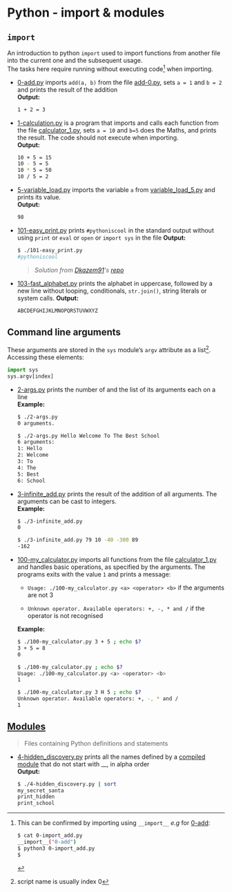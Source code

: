 # Python - import & modules

## `import`

An introduction to python `import` used to import functions from another file into the current one and the subsequent usage.  
The tasks here require running without executing code[^2] when importing.

* [0-add.py](./0-add.py) imports `add(a, b)` from the file [add-0.py](./add_0.py), sets `a = 1` and `b = 2` and prints the result of the addition  
**Output:**

  ```bash  
  1 + 2 = 3
  ```

* [1-calculation.py](./1-calculation.py) is a program that imports and calls each function from the file [calculator_1.py](./calculator_1.py), sets `a = 10` and `b=5` does the Maths, and prints the result. The code should not execute when importing.  
**Output:**

  ```bash
  10 + 5 = 15
  10 - 5 = 5
  10 * 5 = 50
  10 / 5 = 2
  ```

* [5-variable_load.py](./5-variable_load.py) imports the variable `a` from [variable_load_5.py](./variable_load_5.py) and prints its value.  
**Output:**

  ```bash
  98
  ```

* [101-easy_print.py](./101-easy_print.py) prints `#pythoniscool` in the standard output without using `print` or `eval` or `open` or `import sys` in the file
**Output:**

  ```bash
  $ ./101-easy_print.py
  #pythoniscool
  ```

   > _Solution from [Dkazem91](https://github.com/Dkazem91)'s [repo](https://github.com/Dkazem91/holbertonschool-higher_level_programming/tree/master/0x02-python-import_modules)_

* [103-fast_alphabet.py](./103-fast_alphabet.py) prints the alphabet in uppercase, followed by a new line without looping, conditionals, `str.join()`, string literals or system calls.
**Output:**

  ```bash
  ABCDEFGHIJKLMNOPQRSTUVWXYZ
  ```

## Command line arguments

These arguments are stored in the `sys` module’s `argv` attribute as a list[^1].
Accessing these elements:

```python
import sys
sys.argv[index]
```

* [2-args.py](./2-args.py) prints the number of and the list of its arguments each on a line  
**Example:**

  ```bash
  $ ./2-args.py 
  0 arguments.

  $ ./2-args.py Hello Welcome To The Best School
  6 arguments:
  1: Hello
  2: Welcome
  3: To
  4: The
  5: Best
  6: School
  ```

* [3-infinite_add.py](./3-infinite_add.py) prints the result of the addition of all arguments. The arguments can be cast to integers.  
**Example:**

  ```bash
  $ ./3-infinite_add.py
  0

  $ ./3-infinite_add.py 79 10 -40 -300 89 
  -162
  ```

* [100-my_calculator.py](./100-my_calculator.py) imports all functions from the file [calculator_1.py](./calculator_1.py) and handles basic operations, as specified by the arguments. The programs exits with the value `1` and prints a message:

  * `Usage: ./100-my_calculator.py <a> <operator> <b>` if the arguments are not 3

  * `Unknown operator. Available operators: +, -, * and /` if the operator is not recognised
  
  **Example:**

  ```bash
  $ ./100-my_calculator.py 3 + 5 ; echo $?
  3 + 5 = 8
  0

  $ ./100-my_calculator.py ; echo $?
  Usage: ./100-my_calculator.py <a> <operator> <b>
  1

  $ ./100-my_calculator.py 3 H 5 ; echo $?
  Unknown operator. Available operators: +, -, * and /
  1 
  ```

## [Modules](https://docs.python.org/3.8/tutorial/modules.html)
>
> Files containing Python definitions and statements

* [4-hidden_discovery.py](./4-hidden_discovery.py) prints all the names defined by a [compiled module](https://github.com/holbertonschool/0x02.py/raw/master/hidden_4.pyc) that do not start with __, in alpha order  
**Output:**

  ```bash
  $ ./4-hidden_discovery.py | sort
  my_secret_santa
  print_hidden
  print_school
  ```

[^1]: script name is usually index 0  
[^2]: This can be confirmed by importing using `__import__`  _e.g_ for [0-add](./0-add.py):

    ```bash
    $ cat 0-import_add.py
	__import__("0-add")
	$ python3 0-import_add.py
	$
	```
